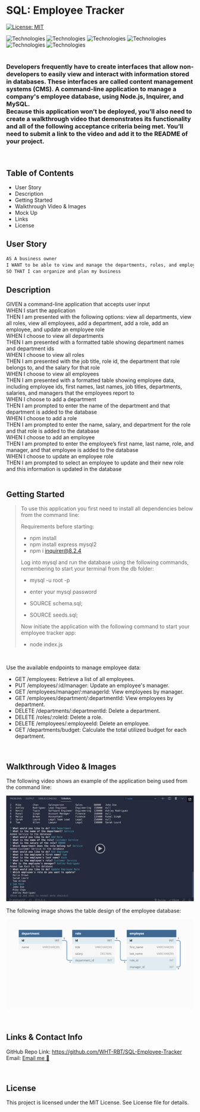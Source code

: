 # SQL: Employee Tracker

[![License: MIT](https://img.shields.io/badge/License-MIT-yellow.svg)](https://opensource.org/licenses/MIT)

![Technologies](https://img.shields.io/badge/-Git-F05032?logo=Git&logoColor=white)
![Technologies](https://img.shields.io/badge/-JavaScript-007396?logo=JavaScript&logoColor=white)
![Technologies](https://img.shields.io/badge/-Node.js-339933?logo=Node.js&logoColor=white)
![Technologies](https://img.shields.io/badge/-npm-CB3837?logo=npm&logoColor=white)
![Technologies](https://img.shields.io/badge/-MySQL-4479A1?logo=MySQL&logoColor=white)
![Technologies](https://img.shields.io/badge/-Inquirer-000000?logo=&logoColor=white)
<br>
<br>
<h3>Developers frequently have to create interfaces that allow non-developers to easily view and interact with information stored in databases. These interfaces are called content management systems (CMS).  
A command-line application to manage a company's employee database, using Node.js, Inquirer, and MySQL.

<br>
Because this application won’t be deployed, you’ll also need to create a walkthrough video that demonstrates its functionality and all of the following acceptance criteria being met. You’ll need to submit a link to the video and add it to the README of your project.</h3>

<br>

## Table of Contents

- User Story
- Description
- Getting Started
- Walkthrough Video & Images
- Mock Up
- Links
- License

## User Story

```md
AS A business owner
I WANT to be able to view and manage the departments, roles, and employees in my company
SO THAT I can organize and plan my business
```

## Description

GIVEN a command-line application that accepts user input <br>
WHEN I start the application <br>
THEN I am presented with the following options: view all departments, view all roles, view all employees, add a department, add a role, add an employee, and update an employee role <br>
WHEN I choose to view all departments <br>
THEN I am presented with a formatted table showing department names and department ids <br>
WHEN I choose to view all roles <br>
THEN I am presented with the job title, role id, the department that role belongs to, and the salary for that role <br>
WHEN I choose to view all employees<br>
THEN I am presented with a formatted table showing employee data, including employee ids, first names, last names, job titles, departments, salaries, and managers that the employees report to<br>
WHEN I choose to add a department<br>
THEN I am prompted to enter the name of the department and that department is added to the database<br>
WHEN I choose to add a role <br>
THEN I am prompted to enter the name, salary, and department for the role and that role is added to the database <br>
WHEN I choose to add an employee <br>
THEN I am prompted to enter the employee’s first name, last name, role, and manager, and that employee is added to the database <br>
WHEN I choose to update an employee role <br>
THEN I am prompted to select an employee to update and their new role and this information is updated in the database <br><br>

## Getting Started

> To use this application you first need to install all dependencies below from the command line:
>
>Requirements before starting:
> - npm install
> - npm install express mysql2
> - npm i inquirer@8.2.4
>
> Log into mysql and run the database using the following commands, remembering to start your terminal from the db folder:
>
> - mysql -u root -p
>
> - enter your mysql password
>
> - SOURCE schema.sql;
>
> - SOURCE seeds.sql;
>
> Now initiate the application with the following command to start your employee tracker app:
>
> - node index.js
> 
<br>

Use the available endpoints to manage employee data:

- GET /employees: Retrieve a list of all employees.
- PUT /employees/:id/manager: Update an employee's manager.
- GET /employees/manager/:managerId: View employees by manager.
- GET /employees/department/:departmentId: View employees by department.
- DELETE /departments/:departmentId: Delete a department.
- DELETE /roles/:roleId: Delete a role.
- DELETE /employees/:employeeId: Delete an employee.
- GET /departments/budget: Calculate the total utilized budget for each department.

 <br>

## Walkthrough Video & Images

The following video shows an example of the application being used from the command line:

![Alt text](assets/12-sql-homework-video-thumbnail.png)

The following image shows the table design of the employee database:

![Alt text](assets/12-sql-homework-demo-01.png)

 <br>
 
## Links & Contact Info

GitHub Repo Link:
        https://github.com/WHT-RBT/SQL-Employee-Tracker <br>
Email:   <a href="mailto:the.whiterabbit@yahoo.com">Email me 🐇</a>

<br>

## License

This project is licensed under the MIT License. See License file for details.